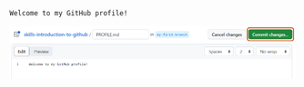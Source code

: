 ```
Welcome to my GitHub profile!

```

<img alt="profile.md file screenshot" src="/images/my-profile-file.png"/>
